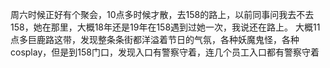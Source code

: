 周六时候正好有个聚会，10点多时候才散，去158的路上，以前同事问我去不去158，她在那里，大概18年还是19年在158遇到过她一次，我说还在路上。
大概11点多巨鹿路这带，发现整条条街都洋溢着节日的气氛，各种妖魔鬼怪，各种cosplay，但是到158门口，发现入口有警察守着，连几个员工入口都有警察守着